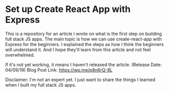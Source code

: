 # Set up Create React App with Express

This is a repository for an article I wrote on what is the first step on building full stack JS apps. The main topic is how we can use create-react-app with Express for the beginners. I explained the steps as how I think the beginners will understand it. And I hope they'll learn from this article and not feel overwhelmed.

If it's not yet working, it means I haven't released the article. (Release Date: 04/09/19) Blog Post Link: https://wp.me/p8n6rQ-8L

Disclaimer: I'm not an expert yet. I just want to share the things I learned when I built my full stack JS apps.